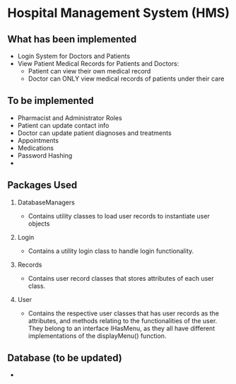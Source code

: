 # Hospital Management System (HMS)

## What has been implemented
* Login System for Doctors and Patients
* View Patient Medical Records for Patients and Doctors:
  * Patient can view their own medical record
  * Doctor can ONLY view medical records of patients under their care

## To be implemented
* Pharmacist and Administrator Roles
* Patient can update contact info
* Doctor can update patient diagnoses and treatments
* Appointments
* Medications
* Password Hashing
*

## Packages Used
1. DatabaseManagers
   * Contains utility classes to load user records to instantiate user objects

2. Login
   * Contains a utility login class to handle login functionality.

3. Records
   * Contains user record classes that stores attributes of each user class.

4. User
   * Contains the respective user classes that has user records as the attributes, and methods relating to the functionalities of the user. They belong to an interface IHasMenu, as they all have different implementations of the displayMenu() function.

## Database (to be updated)
*
